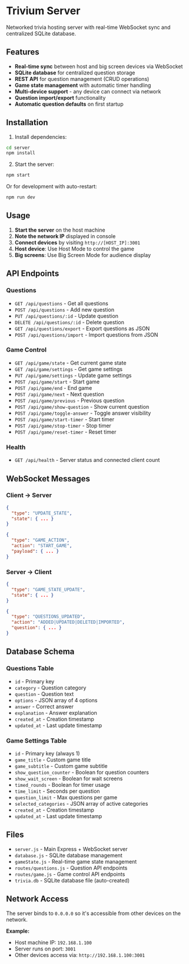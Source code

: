 # Trivium Server

Networked trivia hosting server with real-time WebSocket sync and centralized SQLite database.

## Features

- **Real-time sync** between host and big screen devices via WebSocket
- **SQLite database** for centralized question storage
- **REST API** for question management (CRUD operations)
- **Game state management** with automatic timer handling
- **Multi-device support** - any device can connect via network
- **Question import/export** functionality
- **Automatic question defaults** on first startup

## Installation

1. Install dependencies:
```bash
cd server
npm install
```

2. Start the server:
```bash
npm start
```

Or for development with auto-restart:
```bash
npm run dev
```

## Usage

1. **Start the server** on the host machine
2. **Note the network IP** displayed in console
3. **Connect devices** by visiting `http://[HOST_IP]:3001`
4. **Host device**: Use Host Mode to control the game
5. **Big screens**: Use Big Screen Mode for audience display

## API Endpoints

### Questions
- `GET /api/questions` - Get all questions
- `POST /api/questions` - Add new question
- `PUT /api/questions/:id` - Update question
- `DELETE /api/questions/:id` - Delete question
- `GET /api/questions/export` - Export questions as JSON
- `POST /api/questions/import` - Import questions from JSON

### Game Control
- `GET /api/game/state` - Get current game state
- `GET /api/game/settings` - Get game settings
- `PUT /api/game/settings` - Update game settings
- `POST /api/game/start` - Start game
- `POST /api/game/end` - End game
- `POST /api/game/next` - Next question
- `POST /api/game/previous` - Previous question
- `POST /api/game/show-question` - Show current question
- `POST /api/game/toggle-answer` - Toggle answer visibility
- `POST /api/game/start-timer` - Start timer
- `POST /api/game/stop-timer` - Stop timer
- `POST /api/game/reset-timer` - Reset timer

### Health
- `GET /api/health` - Server status and connected client count

## WebSocket Messages

### Client → Server
```json
{
  "type": "UPDATE_STATE",
  "state": { ... }
}

{
  "type": "GAME_ACTION",
  "action": "START_GAME",
  "payload": { ... }
}
```

### Server → Client
```json
{
  "type": "GAME_STATE_UPDATE", 
  "state": { ... }
}

{
  "type": "QUESTIONS_UPDATED",
  "action": "ADDED|UPDATED|DELETED|IMPORTED",
  "question": { ... }
}
```

## Database Schema

### Questions Table
- `id` - Primary key
- `category` - Question category
- `question` - Question text
- `options` - JSON array of 4 options
- `answer` - Correct answer
- `explanation` - Answer explanation
- `created_at` - Creation timestamp
- `updated_at` - Last update timestamp

### Game Settings Table
- `id` - Primary key (always 1)
- `game_title` - Custom game title
- `game_subtitle` - Custom game subtitle
- `show_question_counter` - Boolean for question counters
- `show_wait_screen` - Boolean for wait screens
- `timed_rounds` - Boolean for timer usage
- `time_limit` - Seconds per question
- `question_limit` - Max questions per game
- `selected_categories` - JSON array of active categories
- `created_at` - Creation timestamp
- `updated_at` - Last update timestamp

## Files

- `server.js` - Main Express + WebSocket server
- `database.js` - SQLite database management
- `gameState.js` - Real-time game state management
- `routes/questions.js` - Question API endpoints
- `routes/game.js` - Game control API endpoints
- `trivia.db` - SQLite database file (auto-created)

## Network Access

The server binds to `0.0.0.0` so it's accessible from other devices on the network. 

**Example:**
- Host machine IP: `192.168.1.100`
- Server runs on port: `3001`
- Other devices access via: `http://192.168.1.100:3001`